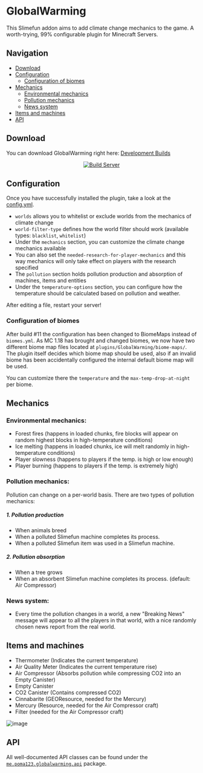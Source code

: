 # GlobalWarming


This Slimefun addon aims to add climate change mechanics to the game.
A worth-trying, 99% configurable plugin for Minecraft Servers.

## Navigation
* [Download](#download)
* [Configuration](#configuration)
  * [Configuration of biomes](#configuration-of-biomes)
* [Mechanics](#mechanics)
  * [Environmental mechanics](#environmental-mechanics)
  * [Pollution mechanics](#pollution-mechanics)
  * [News system](#news-system)
* [Items and machines](#items-and-machines)
* [API](#api)

## Download
You can download GlobalWarming right here: [Development Builds](https://thebusybiscuit.github.io/builds/poma123/GlobalWarming/master/)

<p align="center">
  <a href="https://thebusybiscuit.github.io/builds/poma123/GlobalWarming/master/">
    <img src="https://thebusybiscuit.github.io/builds/poma123/GlobalWarming/master/badge.svg" alt="Build Server"/>
  </a>
</p>

## Configuration
Once you have successfully installed the plugin, take a look at the [config.yml](https://github.com/poma123/GlobalWarming/tree/master/src/main/resources/config.yml).
- `worlds` allows you to whitelist or exclude worlds from the mechanics of climate change
- `world-filter-type` defines how the world filter should work (available types: ``blacklist``, ``whitelist``)
- Under the `mechanics` section, you can customize the climate change mechanics available
- You can also set the `needed-research-for-player-mechanics` and this way mechanics will only take effect on players with the research specified 
- The `pollution` section holds pollution production and absorption of machines, items and entities
- Under the `temperature-options` section, you can configure how the temperature should be calculated based on pollution and weather.

After editing a file, restart your server!

### Configuration of biomes
After build #11 the configuration has been changed to BiomeMaps instead of `biomes.yml`.
As MC 1.18 has brought and changed biomes, we now have two different biome map files located at `plugins/GlobalWarming/biome-maps/`.
The plugin itself decides which biome map should be used, also if an invalid biome has been accidentally configured the internal default biome map will be used.

You can customize there the `temperature` and the `max-temp-drop-at-night` per biome.
## Mechanics
### Environmental mechanics:

- Forest fires (happens in loaded chunks, fire blocks will appear on random highest blocks in high-temperature conditions)
- Ice melting (happens in loaded chunks, ice will melt randomly in high-temperature conditions)
- Player slowness (happens to players if the temp. is high or low enough)
- Player burning (happens to players if the temp. is extremely high)

### Pollution mechanics:
Pollution can change on a per-world basis. There are two types of pollution mechanics:

##### 1. Pollution production
- When animals breed
- When a polluted Slimefun machine completes its process.
- When a polluted Slimefun item was used in a Slimefun machine.

##### 2. Pollution absorption
- When a tree grows
- When an absorbent Slimefun machine completes its process. (default: Air Compressor)

### News system:
- Every time the pollution changes in a world, a new "Breaking News" message will appear to all the players in that world, with a nice randomly chosen news report from the real world.

## Items and machines
- Thermometer (Indicates the current temperature)
- Air Quality Meter (Indicates the current temperature rise)
- Air Compressor (Absorbs pollution while compressing CO2 into an Empty Canister)
- Empty Canister
- CO2 Canister (Contains compressed CO2)
- Cinnabarite (GEOResource, needed for the Mercury)
- Mercury (Resource, needed for the Air Compressor craft)
- Filter (needed for the Air Compressor craft)

![image](https://user-images.githubusercontent.com/25465545/96293130-90bcfa80-0fea-11eb-9f16-d57105148973.png)
## API
All well-documented API classes can be found under the [`me.poma123.globalwarming.api`](https://github.com/poma123/GlobalWarming/tree/master/src/main/java/me/poma123/globalwarming/api) package.
